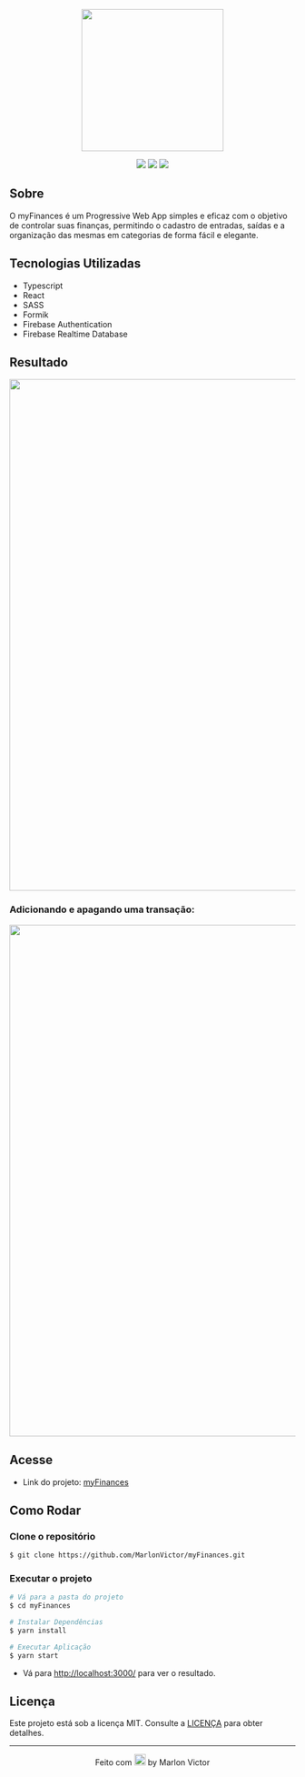 <p align="center">
  <img src="https://user-images.githubusercontent.com/62356988/135169988-d54778cb-9e89-454b-8fac-b62c7b196f4a.png" width="250px">
</p>

<p align="center">
  <img src="https://img.shields.io/github/repo-size/MarlonVictor/myFinances?color=FF941A&logo=GitHub&style=flat-square">
  <img src="https://img.shields.io/github/stars/MarlonVictor/myFinances?color=FF941A&logo=github&style=flat-square">
  <img src="https://img.shields.io/github/license/MarlonVictor/myFinances?color=FF941A&style=flat-square">
</p>

## Sobre
O myFinances é um Progressive Web App simples e eficaz com o objetivo de controlar suas finanças, permitindo o cadastro de entradas, saídas e a organização das mesmas em 
categorias de forma fácil e elegante.

## Tecnologias Utilizadas
* Typescript
* React
* SASS
* Formik
* Firebase Authentication
* Firebase Realtime Database

## Resultado
<p align="center">
  <img src="https://user-images.githubusercontent.com/62356988/135169653-8b69c64e-8ba3-47fa-801a-37acda1cb785.png" width="900px">
</p>

### Adicionando e apagando uma transação:
<p align="center">
  <img src="https://user-images.githubusercontent.com/62356988/135149173-794d9e1b-cff1-4eb9-a762-bdc7fef9e95e.gif" width="900px">
</p>

## Acesse
* Link do projeto: [myFinances](https://myfinances-ten.vercel.app)  

## Como Rodar

### Clone o repositório
```bash
$ git clone https://github.com/MarlonVictor/myFinances.git
```

### Executar o projeto
```bash
# Vá para a pasta do projeto  
$ cd myFinances

# Instalar Dependências
$ yarn install

# Executar Aplicação 
$ yarn start
```
* Vá para [http://localhost:3000/](http://localhost:3000/) para ver o resultado.

## Licença
Este projeto está sob a licença MIT. Consulte a [LICENÇA](https://github.com/MarlonVictor/myFinances/blob/master/LICENSE) para obter detalhes.

___
<p align="center">
  Feito com <img src="https://github.githubassets.com/images/icons/emoji/unicode/1f49c.png" width="20px"> by Marlon Victor
</p>